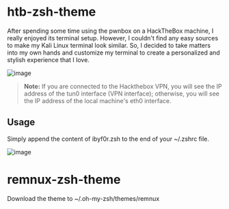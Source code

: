 # htb-zsh-theme

After spending some time using the pwnbox on a HackTheBox machine, I really enjoyed its terminal setup. However, I couldn't find any easy sources to make my Kali Linux terminal look similar. So, I decided to take matters into my own hands and customize my terminal to create a personalized and stylish experience that I love.

![image](https://github.com/Idan1993/zsh-theme/assets/50079464/84394e3d-3242-4b3d-b03b-9db6f8661f7e)

> **Note:** If you are connected to the Hackthebox VPN, you will see the IP address of the tun0 interface (VPN interface); otherwise, you will see the IP address of the local machine's eth0 interface.

## Usage
Simply append the content of ibyf0r.zsh to the end of your ~/.zshrc file.

![image](https://github.com/Idan1993/zsh-theme/assets/50079464/1302f9a1-f19d-43c8-9e92-60578a3321dd)

# remnux-zsh-theme

Download the theme to  ~/.oh-my-zsh/themes/remnux


